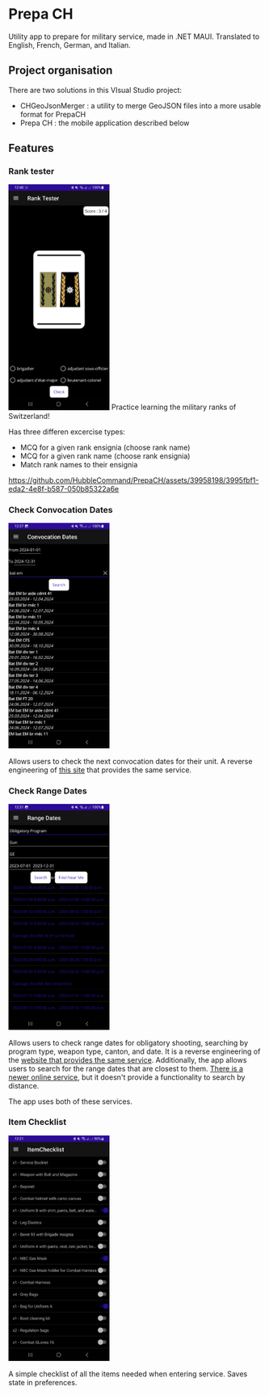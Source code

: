 # Prepa CH

Utility app to prepare for military service, made in .NET MAUI. Translated to English, French, German, and Italian.

## Project organisation
There are two solutions in this VIsual Studio project:
- CHGeoJsonMerger : a utility to merge GeoJSON files into a more usable format for PrepaCH
- Prepa CH : the mobile application described below

## Features
### Rank tester
<img src="/screenshots/rank_tester.jpg" alt="rank tester image" width="200"> 
Practice learning the military ranks of Switzerland!

Has three differen excercise types:
- MCQ for a given rank ensignia (choose rank name)
- MCQ for a given rank name (choose rank ensignia)
- Match rank names to their ensignia


https://github.com/HubbleCommand/PrepaCH/assets/39958198/3995fbf1-eda2-4e8f-b587-050b85322a6e


### Check Convocation Dates
<img src="/screenshots/convocation_dates.jpg" alt="convocation dates image" width="200">

Allows users to check the next convocation dates for their unit. A reverse engineering of [this site](https://www.vtg.admin.ch/fr/mon-service-militaire/dates-de-convocation.html) that provides the same service.

### Check Range Dates
<img src="/screenshots/range_dates_4.jpg" alt="range dates image" width="200"> 

Allows users to check range dates for obligatory shooting, searching by program type, weapon type, canton, and date. It is a reverse engineering of the [website that provides the same service](https://ssv-vva.esport.ch/p2plus/ssv/schiesstageabfragerec.asp?). Additionally, the app allows users to search for the range dates that are closest to them. [There is a newer online service](https://www.sat.admin.ch/search-shooting-days), but it doesn't provide a functionality to search by distance.

The app uses both of these services.

### Item Checklist
<img src="/screenshots/item_checklist.jpg" alt="checklist image" width="200"> 

A simple checklist of all the items needed when entering service. Saves state in preferences.
